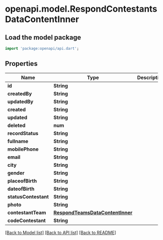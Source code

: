 # openapi.model.RespondContestantsDataContentInner

## Load the model package
```dart
import 'package:openapi/api.dart';
```

## Properties
Name | Type | Description | Notes
------------ | ------------- | ------------- | -------------
**id** | **String** |  | 
**createdBy** | **String** |  | 
**updatedBy** | **String** |  | 
**created** | **String** |  | 
**updated** | **String** |  | 
**deleted** | **num** |  | 
**recordStatus** | **String** |  | 
**fullname** | **String** |  | 
**mobilePhone** | **String** |  | 
**email** | **String** |  | 
**city** | **String** |  | 
**gender** | **String** |  | [optional] 
**placeofBirth** | **String** |  | [optional] 
**dateofBirth** | **String** |  | [optional] 
**statusContestant** | **String** |  | 
**photo** | **String** |  | [optional] 
**contestantTeam** | [**RespondTeamsDataContentInner**](RespondTeamsDataContentInner.md) |  | [optional] 
**codeContestant** | **String** |  | 

[[Back to Model list]](../README.md#documentation-for-models) [[Back to API list]](../README.md#documentation-for-api-endpoints) [[Back to README]](../README.md)


